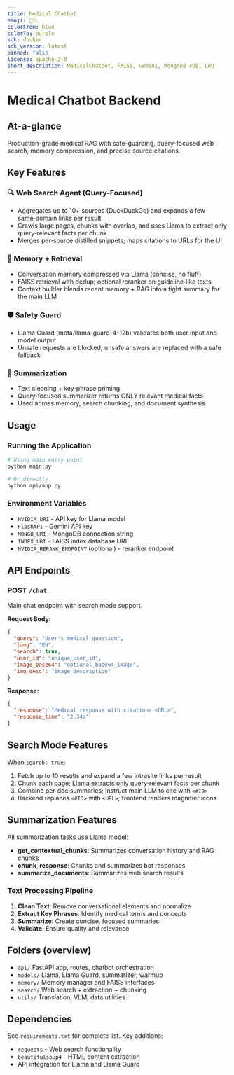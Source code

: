 ```yaml
---
title: Medical Chatbot
emoji: 🤖🩺
colorFrom: blue
colorTo: purple
sdk: docker
sdk_version: latest
pinned: false
license: apache-2.0
short_description: MedicalChatbot, FAISS, Gemini, MongoDB vDB, LRU
---
```


# Medical Chatbot Backend

## At-a-glance
Production-grade medical RAG with safe-guarding, query-focused web search, memory compression, and precise source citations.

## Key Features

### 🔍 Web Search Agent (Query-Focused)
- Aggregates up to 10+ sources (DuckDuckGo) and expands a few same‑domain links per result
- Crawls large pages, chunks with overlap, and uses Llama to extract only query‑relevant facts per chunk
- Merges per‑source distilled snippets; maps citations to URLs for the UI

### 🧠 Memory + Retrieval
- Conversation memory compressed via Llama (concise, no fluff)
- FAISS retrieval with dedup; optional reranker on guideline‑like texts
- Context builder blends recent memory + RAG into a tight summary for the main LLM

### 🛡️ Safety Guard
- Llama Guard (meta/llama-guard-4-12b) validates both user input and model output
- Unsafe requests are blocked; unsafe answers are replaced with a safe fallback

### 📝 Summarization
- Text cleaning + key‑phrase priming
- Query‑focused summarizer returns ONLY relevant medical facts
- Used across memory, search chunking, and document synthesis

## Usage

### Running the Application
```bash
# Using main entry point
python main.py

# Or directly
python api/app.py
```

### Environment Variables
- `NVIDIA_URI` - API key for Llama model
- `FlashAPI` - Gemini API key
- `MONGO_URI` - MongoDB connection string
- `INDEX_URI` - FAISS index database URI
- `NVIDIA_RERANK_ENDPOINT` (optional) - reranker endpoint

## API Endpoints

### POST `/chat`
Main chat endpoint with search mode support.

**Request Body:**
```json
{
  "query": "User's medical question",
  "lang": "EN",
  "search": true,
  "user_id": "unique_user_id",
  "image_base64": "optional_base64_image",
  "img_desc": "image_description"
}
```

**Response:**
```json
{
  "response": "Medical response with citations <URL>",
  "response_time": "2.34s"
}
```

## Search Mode Features

When `search: true`:
1. Fetch up to 10 results and expand a few intrasite links per result
2. Chunk each page; Llama extracts only query‑relevant facts per chunk
3. Combine per‑doc summaries; instruct main LLM to cite with `<#ID>`
4. Backend replaces `<#ID>` with `<URL>`; frontend renders magnifier icons

## Summarization Features

All summarization tasks use Llama model:
- **get_contextual_chunks**: Summarizes conversation history and RAG chunks
- **chunk_response**: Chunks and summarizes bot responses
- **summarize_documents**: Summarizes web search results

### Text Processing Pipeline
1. **Clean Text**: Remove conversational elements and normalize
2. **Extract Key Phrases**: Identify medical terms and concepts
3. **Summarize**: Create concise, focused summaries
4. **Validate**: Ensure quality and relevance

## Folders (overview)
- `api/` FastAPI app, routes, chatbot orchestration
- `models/` Llama, Llama Guard, summarizer, warmup
- `memory/` Memory manager and FAISS interfaces
- `search/` Web search + extraction + chunking
- `utils/` Translation, VLM, data utilities

## Dependencies

See `requirements.txt` for complete list. Key additions:
- `requests` - Web search functionality
- `beautifulsoup4` - HTML content extraction
- API integration for Llama and Llama Guard